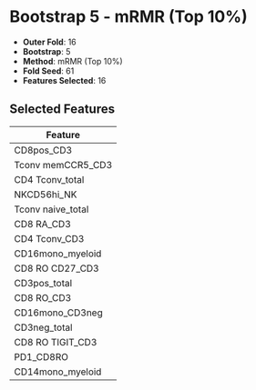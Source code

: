 # Bootstrap 5 - mRMR (Top 10%)

- **Outer Fold**: 16
- **Bootstrap**: 5
- **Method**: mRMR (Top 10%)
- **Fold Seed**: 61
- **Features Selected**: 16

## Selected Features

| Feature |
|---------|
| CD8pos_CD3 |
| Tconv memCCR5_CD3 |
| CD4 Tconv_total |
| NKCD56hi_NK |
| Tconv naive_total |
| CD8 RA_CD3 |
| CD4 Tconv_CD3 |
| CD16mono_myeloid |
| CD8 RO CD27_CD3 |
| CD3pos_total |
| CD8 RO_CD3 |
| CD16mono_CD3neg |
| CD3neg_total |
| CD8 RO TIGIT_CD3 |
| PD1_CD8RO |
| CD14mono_myeloid |

